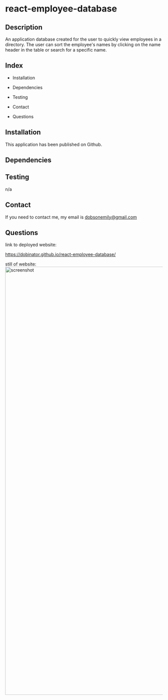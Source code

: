 # react-employee-database

## Description
An application database created for the user to quickly view employees in a directory. The user can sort the employee's names by clicking on the name header in the table or search for a specific name.


## Index

* Installation

* Dependencies

* Testing

* Contact

* Questions

## Installation 
This application has been published on Github.

## Dependencies

## Testing
n/a

## Contact
  If you need to contact me, my email is dobsonemily@gmail.com

## Questions

link to deployed website: 

 https://dobinator.github.io/react-employee-database/
 
 still of website: 
<img width="1367" alt="screenshot" src="https://user-images.githubusercontent.com/77806090/116113887-c31c7400-a66d-11eb-983f-4944f71adeaf.png">
